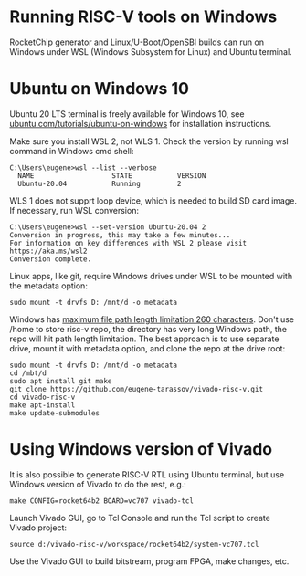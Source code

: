 # Running RISC-V tools on Windows

RocketChip generator and Linux/U-Boot/OpenSBI builds can run on Windows under WSL (Windows Subsystem for Linux) and Ubuntu terminal.

# Ubuntu on Windows 10

Ubuntu 20 LTS terminal is freely available for Windows 10, see [ubuntu.com/tutorials/ubuntu-on-windows](https://ubuntu.com/tutorials/ubuntu-on-windows) for installation instructions.

Make sure you install WSL 2, not WLS 1. Check the version by running wsl command in Windows cmd shell:
```
C:\Users\eugene>wsl --list --verbose
  NAME                   STATE           VERSION
  Ubuntu-20.04           Running         2
```
WLS 1 does not supprt loop device, which is needed to build SD card image.
If necessary, run WSL conversion:
```
C:\Users\eugene>wsl --set-version Ubuntu-20.04 2
Conversion in progress, this may take a few minutes...
For information on key differences with WSL 2 please visit https://aka.ms/wsl2
Conversion complete.
```

Linux apps, like git, require Windows drives under WSL to be mounted with the metadata option:
```
sudo mount -t drvfs D: /mnt/d -o metadata
```

Windows has [maximum file path length limitation 260 characters](https://docs.microsoft.com/en-us/windows/win32/fileio/maximum-file-path-limitation?tabs=cmd).
Don't use /home to store risc-v repo, the directory has very long Windows path, the repo will hit path length limitation.
The best approach is to use separate drive, mount it with metadata option, and clone the repo at the drive root:
```
sudo mount -t drvfs D: /mnt/d -o metadata
cd /mbt/d
sudo apt install git make
git clone https://github.com/eugene-tarassov/vivado-risc-v.git
cd vivado-risc-v
make apt-install
make update-submodules
```

# Using Windows version of Vivado

It is also possible to generate RISC-V RTL using Ubuntu terminal, but use Windows version of Vivado to do the rest, e.g.:
```
make CONFIG=rocket64b2 BOARD=vc707 vivado-tcl
```
Launch Vivado GUI, go to Tcl Console and run the Tcl script to create Vivado project:
```
source d:/vivado-risc-v/workspace/rocket64b2/system-vc707.tcl
```
Use the Vivado GUI to build bitstream, program FPGA, make changes, etc.
